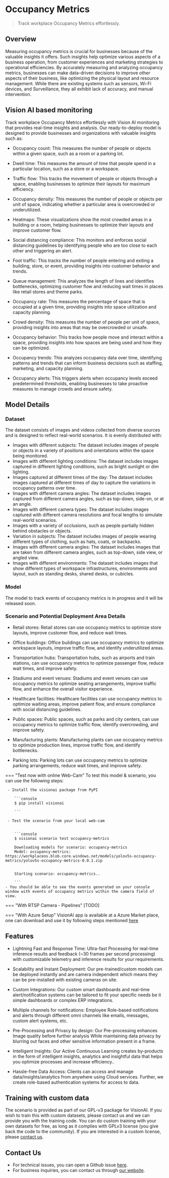 # **Occupancy Metrics**

> Track workplace Occupancy Metrics effortlessly.

## Overview

Measuring occupancy metrics is crucial for businesses because of the valuable insights it offers. Such insights help optimize various aspects of a business operation, from customer experiences and marketing strategies to operational efficiencies. By accurately measuring and analyzing occupancy metrics, businesses can make data-driven decisions to improve other aspects of their business, like optimizing the physical layout and resource management. While there are existing systems such as sensors, Wi-Fi devices, and Surveillance, they all exhibit lack of accuracy, and manual intervention.

## Vision AI based monitoring

Track workplace Occupancy Metrics effortlessly with Vision AI monitoring that provides real-time insights and analysis. Our ready-to-deploy model is designed to provide businesses and organizations with valuable insights such as:

- Occupancy count: This measures the number of people or objects within a given space, such as a room or a parking lot.

- Dwell time: This measures the amount of time that people spend in a particular location, such as a store or a workspace.

- Traffic flow: This tracks the movement of people or objects through a space, enabling businesses to optimize their layouts for maximum efficiency.

- Occupancy density: This measures the number of people or objects per unit of space, indicating whether a particular area is overcrowded or underutilized.

- Heatmaps: These visualizations show the most crowded areas in a building or a room, helping businesses to optimize their layouts and improve customer flow.

- Social distancing compliance: This monitors and enforces social distancing guidelines by identifying people who are too close to each other and triggering an alert.

- Foot traffic: This tracks the number of people entering and exiting a building, store, or event, providing insights into customer behavior and trends.

- Queue management: This analyzes the length of lines and identifies bottlenecks, optimizing customer flow and reducing wait times in places like retail stores and theme parks.

- Occupancy rate: This measures the percentage of space that is occupied at a given time, providing insights into space utilization and capacity planning.

- Crowd density: This measures the number of people per unit of space, providing insights into areas that may be overcrowded or unsafe.

- Occupancy behavior: This tracks how people move and interact within a space, providing insights into how spaces are being used and how they can be optimized.

- Occupancy trends: This analyzes occupancy data over time, identifying patterns and trends that can inform business decisions such as staffing, marketing, and capacity planning.

- Occupancy alerts: This triggers alerts when occupancy levels exceed predetermined thresholds, enabling businesses to take proactive measures to manage crowds and ensure safety.

## Model Details

### Dataset

The dataset consists of images and videos collected from diverse sources and is designed to reflect real-world scenarios. It is evenly distributed with:

- Images with different subjects: The dataset includes images of people or objects in a variety of positions and orientations within the space being monitored.
- Images with different lighting conditions: The dataset includes images captured in different lighting conditions, such as bright sunlight or dim lighting.
- Images captured at different times of the day: The dataset includes images captured at different times of day to capture the variations in occupancy patterns over time.
- Images with different camera angles: The dataset includes images captured from different camera angles, such as top-down, side-on, or at an angle.
- Images with different camera types: The dataset includes images captured with different camera resolutions and focal lengths to simulate real-world scenarios.
- Images with a variety of occlusions, such as people partially hidden behind obstacles or objects.
- Variation in subjects: The dataset includes images of people wearing different types of clothing, such as hats, coats, or backpacks.
- Images with different camera angles: The dataset includes images that are taken from different camera angles, such as top-down, side view, or angled view.
- Images with different environments: The dataset includes images that show different types of workspace infrastructures, environments and layout, such as standing desks, shared desks, or cubicles.

### Model

The model to track events of occupancy metrics is in progress and it will be released soon.

### Scenario and Potential Deployment Area Details

- Retail stores: Retail stores can use occupancy metrics to optimize store layouts, improve customer flow, and reduce wait times.

- Office buildings: Office buildings can use occupancy metrics to optimize workspace layouts, improve traffic flow, and identify underutilized areas.

- Transportation hubs: Transportation hubs, such as airports and train stations, can use occupancy metrics to optimize passenger flow, reduce wait times, and improve safety.

- Stadiums and event venues: Stadiums and event venues can use occupancy metrics to optimize seating arrangements, improve traffic flow, and enhance the overall visitor experience.

- Healthcare facilities: Healthcare facilities can use occupancy metrics to optimize waiting areas, improve patient flow, and ensure compliance with social distancing guidelines.

- Public spaces: Public spaces, such as parks and city centers, can use occupancy metrics to optimize traffic flow, identify overcrowding, and improve safety.

- Manufacturing plants: Manufacturing plants can use occupancy metrics to optimize production lines, improve traffic flow, and identify bottlenecks.

- Parking lots: Parking lots can use occupancy metrics to optimize parking arrangements, reduce wait times, and improve safety.


=== "Test now with online Web-Cam"
     To test this model & scenario, you can use the following steps:

     - Install the visionai package from PyPI
     
        ```console
        $ pip install visionai
        
        ```
     
     - Test the scenario from your local web-cam
     

        ```console
        $ visionai scenario test occupancy-metrics

        Downloading models for scenario: occupancy-metrics
        Model: occupancy-metrics: https://workplaceos.blob.core.windows.net/models/yolov5s-occupancy-metrics/yolov5s-occupancy-metrics-0.0.1.zip
        

        Starting scenario: occupancy-metrics..

        ```
    - You should be able to see the events generated on your console window with events of occupancy metrics within the camera field of view.

=== "With RTSP Camera - Pipelines"
     [TODO]
 
=== "With Azure Setup"
     VisionAI app is available at a Azure Market place, one can download and use it by following steps mentioned [here](../overview/azure-managed-app.md)


## Features

- Lightning Fast and Response Time: Ultra-fast Processing for real-time inference results and feedback (~30 frames per second processing) with customizable telemetry and inference results for your requirements.

- Scalability and Instant Deployment: Our pre-trained/custom models can be deployed instantly and are camera independent which means they can be pre-installed with existing cameras on site. 

- Custom Integrations: Our custom smart dashboards and real-time alert/notification systems can be tailored to fit your specific needs be it simple dashboards or complex ERP integrations.

- Multiple channels for notifications: Employee Role-based notifications and alerts through different omni channels like emails, messages, custom alert systems, etc.

- Pre-Processing and Privacy by design: Our Pre-processing enhances Image quality before further analysis  While  maintaining data privacy by blurring out faces and other sensitive information present in a frame.

- Intelligent Insights: Our Active Continuous Learning creates by-products in the form of intelligent insights, analytics and insightful data that helps you optimize processes and increase efficiency..

- Hassle-free Data Access: Clients can access and manage data/insights/analytics from anywhere using Cloud services. Further, we create role-based authentication systems for access to data.


## Training with custom data

The scenario is provided as part of our GPL-v3 package for VisionAI. If you wish to train this with custom datasets, please contact us and we can provide you with the training code. You can do custom training with your own datasets for free, as long as it complies with GPLv3 license (you give back the code to the community). If you are interested in a custom license, please [contact us](../company/contact.md).


## Contact Us

- For technical issues, you can open a Github issue [here](https://github.com/visionify/visionai).
- For business inquiries, you can contact us through [our website](https://visionify.ai/contact).

